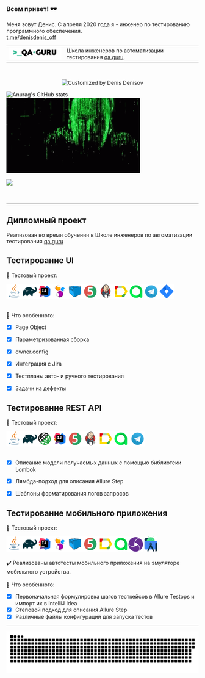 ### Всем привет! :dark_sunglasses:
Меня зовут Денис. С апреля 2020 года я - инженер по тестированию программного обеспечения.</br>
<a target="_blank" href="https://t.me/denisdenis_off">t.me/denisdenis_off</a>

<table width="100%" border='0'>
       <tr><td width="30%" valign="bottom"><img src="/images/qa-guru80.png"></td><td valign="middle">Школа инженеров по автоматизации тестирования <a target="_blank" href="https://qa.guru">qa.guru</a>.</td></tr>
   </tr>
  </table>
  </br>
  
  <p align="center">
  <img title="Customized by Denis Denisov" src="https://readme-typing-svg.herokuapp.com?font=Press+Start+2P&size=25&color=18F77E&lines=Denis+Denisov;QA+Engineer">
</p>
  
  ![Anurag's GitHub stats](https://github-readme-stats.vercel.app/api?username=denisofflive&show_icons=true&theme=dark) <img width="350" height="197" title="I'm watching you!" src="images/matrix-neo.gif"> 

<p align="left">
<a href="https://komarev.com/ghpvc/?username=denisofflive&style=plastic&color=9152C0">
  <img src="https://komarev.com/ghpvc/?username=denisofflive&style=plastic&color=9152C0"/>
</a>
</p>

 
  
___

## Дипломный проект
Реализован во время обучения в Школе инженеров по автоматизации тестирования <a target="_blank" href="https://qa.guru">qa.guru</a>
## Тестирование UI
:link: Тестовый проект: 

![This is an image](/icons/Java.png)![This is an image](/icons/Gradle.png)![This is an image](/icons/Intelij_IDEA.png)![This is an image](/icons/Selenide.png)![This is an image](/icons/Selenoid.png)![This is an image](/icons/JUnit5.png)![This is an image](/icons/Jenkins.png)![This is an image](/icons/Allure_Report.png)![This is an image](/icons/AllureTestOps.png)![This is an image](/icons/Telegram.png)![This is an image](/icons/Jira.png)</br></br>

:triangular_flag_on_post: Что особенного:

- [x] Page Object
- [x] Параметризованная сборка
- [x] owner.config
- [x] Интеграция с Jira
- [x] Тестпланы авто- и ручного тестирования
- [x] Задачи на дефекты


## Тестирование REST API
:link: Тестовый проект:

![This is an image](/icons/Java.png)![This is an image](/icons/Gradle.png)![This is an image](/icons/Rest-Assured.png)![This is an image](/icons/Intelij_IDEA.png)![This is an image](/icons/JUnit5.png)![This is an image](/icons/Jenkins.png)![This is an image](/icons/Allure_Report.png)![This is an image](/icons/AllureTestOps.png) ![This is an image](/icons/Telegram.png)</br></br>


- [x] Описание модели получаемых данных с помощью библиотеки Lombok
- [x] Лямбда-подход для описания Allure Step
- [x] Шаблоны форматирования логов запросов


## Тестирование мобильного приложения
:link: Тестовый проект: 

![This is an image](/icons/Java.png)![This is an image](/icons/Gradle.png)![This is an image](/icons/Intelij_IDEA.png)![This is an image](/icons/Selenide.png)![This is an image](/icons/Selenoid.png)![This is an image](/icons/JUnit5.png)![This is an image](/icons/Allure_Report.png)![This is an image](/icons/AllureTestOps.png)![This is an image](/icons/appium.png) ![This is an image](/icons/androidstudio.png)</br></br>
:heavy_check_mark: Реализованы автотесты мобильного приложения на эмуляторе мобильного устройства.</br></br>
:triangular_flag_on_post: Что особенного:

- [x] Первоначальная формулировка шагов тесткейсов в Allure Testops и импорт их в IntelliJ Idea
- [x] Степовой подход для описания Allure Step
- [x] Различные файлы конфигураций для запуска тестов

</p>
<hr>
<p align="center">
  <img title="Customized by Denis Denisov" src="https://github.com/denisofflive/denisofflive/blob/main/images/github-contribution-grid-snake.svg" alt="snake">
</p>


